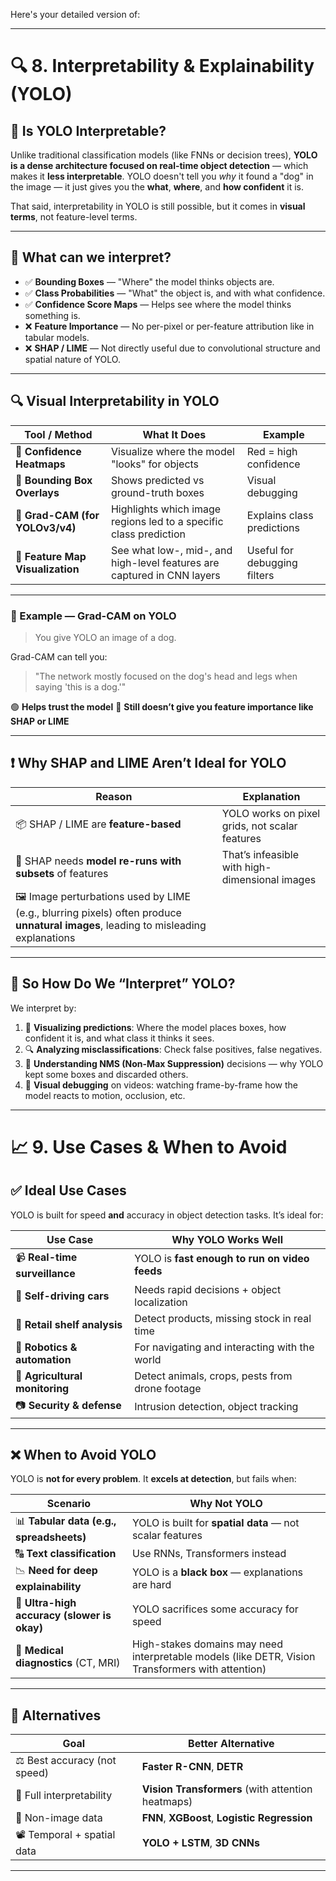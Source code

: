 Here's your detailed version of:

---

# 🔍 8. Interpretability & Explainability (YOLO)

## 🧠 Is YOLO Interpretable?

Unlike traditional classification models (like FNNs or decision trees), **YOLO is a dense architecture focused on real-time object detection** — which makes it **less interpretable**. YOLO doesn't tell you *why* it found a "dog" in the image — it just gives you the **what**, **where**, and **how confident** it is.

That said, interpretability in YOLO is still possible, but it comes in **visual terms**, not feature-level terms.

---

## 🔎 What can we interpret?

* ✅ **Bounding Boxes** — "Where" the model thinks objects are.
* ✅ **Class Probabilities** — "What" the object is, and with what confidence.
* ✅ **Confidence Score Maps** — Helps see where the model thinks something is.
* ❌ **Feature Importance** — No per-pixel or per-feature attribution like in tabular models.
* ❌ **SHAP / LIME** — Not directly useful due to convolutional structure and spatial nature of YOLO.

---

## 🔍 Visual Interpretability in YOLO

| Tool / Method                    | What It Does                                                            | Example                      |
| -------------------------------- | ----------------------------------------------------------------------- | ---------------------------- |
| 🎯 **Confidence Heatmaps**       | Visualize where the model "looks" for objects                           | Red = high confidence        |
| 🔳 **Bounding Box Overlays**     | Shows predicted vs ground-truth boxes                                   | Visual debugging             |
| 📸 **Grad-CAM (for YOLOv3/v4)**  | Highlights which image regions led to a specific class prediction       | Explains class predictions   |
| 🧠 **Feature Map Visualization** | See what low-, mid-, and high-level features are captured in CNN layers | Useful for debugging filters |

---

### 📌 Example — Grad-CAM on YOLO

> You give YOLO an image of a dog.

Grad-CAM can tell you:

> "The network mostly focused on the dog's head and legs when saying 'this is a dog.'"

🟢 **Helps trust the model**
🔴 **Still doesn’t give you feature importance like SHAP or LIME**

---

## ❗ Why SHAP and LIME Aren’t Ideal for YOLO

| Reason                                                                                                                             | Explanation                                    |
| ---------------------------------------------------------------------------------------------------------------------------------- | ---------------------------------------------- |
| 📦 SHAP / LIME are **feature-based**                                                                                               | YOLO works on pixel grids, not scalar features |
| 🧱 SHAP needs **model re-runs with subsets** of features                                                                           | That’s infeasible with high-dimensional images |
| 🖼 Image perturbations used by LIME (e.g., blurring pixels) often produce **unnatural images**, leading to misleading explanations |                                                |

---

## 🧭 So How Do We “Interpret” YOLO?

We interpret by:

1. 🧩 **Visualizing predictions**: Where the model places boxes, how confident it is, and what class it thinks it sees.
2. 🔍 **Analyzing misclassifications**: Check false positives, false negatives.
3. 🔎 **Understanding NMS (Non-Max Suppression)** decisions — why YOLO kept some boxes and discarded others.
4. 🎥 **Visual debugging** on videos: watching frame-by-frame how the model reacts to motion, occlusion, etc.

---

# 📈 9. Use Cases & When to Avoid

## ✅ **Ideal Use Cases**

YOLO is built for speed **and** accuracy in object detection tasks. It’s ideal for:

| Use Case                       | Why YOLO Works Well                             |
| ------------------------------ | ----------------------------------------------- |
| 📹 **Real-time surveillance**  | YOLO is **fast enough to run on video feeds**   |
| 🚗 **Self-driving cars**       | Needs rapid decisions + object localization     |
| 🛒 **Retail shelf analysis**   | Detect products, missing stock in real time     |
| 🤖 **Robotics & automation**   | For navigating and interacting with the world   |
| 🐄 **Agricultural monitoring** | Detect animals, crops, pests from drone footage |
| 📷 **Security & defense**      | Intrusion detection, object tracking            |

---

## ❌ **When to Avoid YOLO**

YOLO is **not for every problem**. It **excels at detection**, but fails when:

| Scenario                                    | Why Not YOLO                                                                                      |
| ------------------------------------------- | ------------------------------------------------------------------------------------------------- |
| 📊 **Tabular data (e.g., spreadsheets)**    | YOLO is built for **spatial data** — not scalar features                                          |
| 🔠 **Text classification**                  | Use RNNs, Transformers instead                                                                    |
| 📉 **Need for deep explainability**         | YOLO is a **black box** — explanations are hard                                                   |
| 🐌 **Ultra-high accuracy (slower is okay)** | YOLO sacrifices some accuracy for speed                                                           |
| 🧪 **Medical diagnostics** (CT, MRI)        | High-stakes domains may need interpretable models (like DETR, Vision Transformers with attention) |

---

## 🧪 Alternatives

| Goal                         | Better Alternative                                |
| ---------------------------- | ------------------------------------------------- |
| ⚖️ Best accuracy (not speed) | **Faster R-CNN**, **DETR**                        |
| 🧠 Full interpretability     | **Vision Transformers** (with attention heatmaps) |
| 🔢 Non-image data            | **FNN**, **XGBoost**, **Logistic Regression**     |
| 📽 Temporal + spatial data   | **YOLO + LSTM**, **3D CNNs**                      |

---
